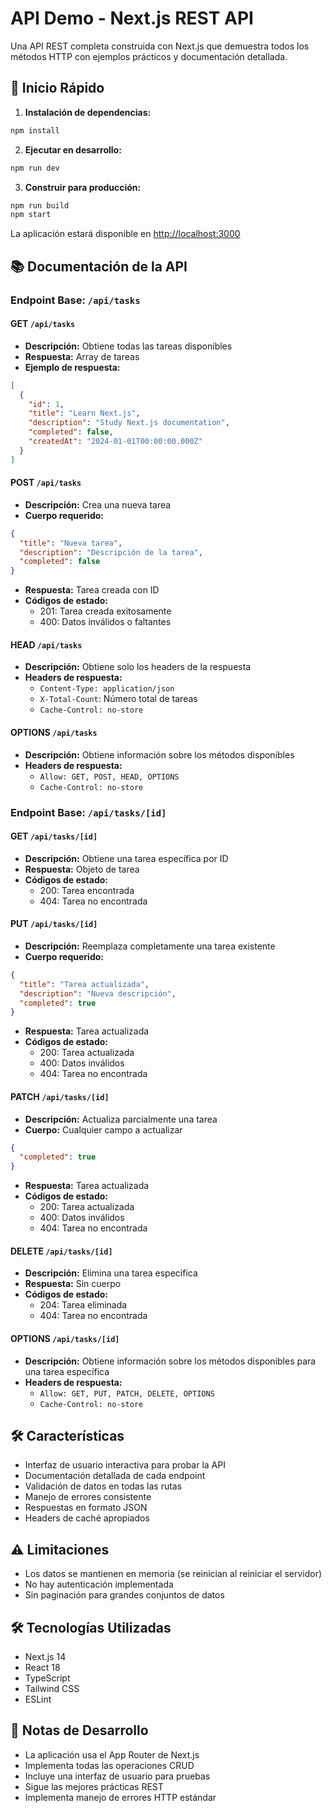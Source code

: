 # API Demo - Next.js REST API

Una API REST completa construida con Next.js que demuestra todos los métodos HTTP con ejemplos prácticos y documentación detallada.

## 🚀 Inicio Rápido

1. **Instalación de dependencias:**
```bash
npm install
```

2. **Ejecutar en desarrollo:**
```bash
npm run dev
```

3. **Construir para producción:**
```bash
npm run build
npm start
```

La aplicación estará disponible en [http://localhost:3000](http://localhost:3000)

## 📚 Documentación de la API

### Endpoint Base: `/api/tasks`

#### GET `/api/tasks`
- **Descripción:** Obtiene todas las tareas disponibles
- **Respuesta:** Array de tareas
- **Ejemplo de respuesta:**
```json
[
  {
    "id": 1,
    "title": "Learn Next.js",
    "description": "Study Next.js documentation",
    "completed": false,
    "createdAt": "2024-01-01T00:00:00.000Z"
  }
]
```

#### POST `/api/tasks`
- **Descripción:** Crea una nueva tarea
- **Cuerpo requerido:**
```json
{
  "title": "Nueva tarea",
  "description": "Descripción de la tarea",
  "completed": false
}
```
- **Respuesta:** Tarea creada con ID
- **Códigos de estado:**
  - 201: Tarea creada exitosamente
  - 400: Datos inválidos o faltantes

#### HEAD `/api/tasks`
- **Descripción:** Obtiene solo los headers de la respuesta
- **Headers de respuesta:**
  - `Content-Type: application/json`
  - `X-Total-Count`: Número total de tareas
  - `Cache-Control: no-store`

#### OPTIONS `/api/tasks`
- **Descripción:** Obtiene información sobre los métodos disponibles
- **Headers de respuesta:**
  - `Allow: GET, POST, HEAD, OPTIONS`
  - `Cache-Control: no-store`

### Endpoint Base: `/api/tasks/[id]`

#### GET `/api/tasks/[id]`
- **Descripción:** Obtiene una tarea específica por ID
- **Respuesta:** Objeto de tarea
- **Códigos de estado:**
  - 200: Tarea encontrada
  - 404: Tarea no encontrada

#### PUT `/api/tasks/[id]`
- **Descripción:** Reemplaza completamente una tarea existente
- **Cuerpo requerido:**
```json
{
  "title": "Tarea actualizada",
  "description": "Nueva descripción",
  "completed": true
}
```
- **Respuesta:** Tarea actualizada
- **Códigos de estado:**
  - 200: Tarea actualizada
  - 400: Datos inválidos
  - 404: Tarea no encontrada

#### PATCH `/api/tasks/[id]`
- **Descripción:** Actualiza parcialmente una tarea
- **Cuerpo:** Cualquier campo a actualizar
```json
{
  "completed": true
}
```
- **Respuesta:** Tarea actualizada
- **Códigos de estado:**
  - 200: Tarea actualizada
  - 400: Datos inválidos
  - 404: Tarea no encontrada

#### DELETE `/api/tasks/[id]`
- **Descripción:** Elimina una tarea específica
- **Respuesta:** Sin cuerpo
- **Códigos de estado:**
  - 204: Tarea eliminada
  - 404: Tarea no encontrada

#### OPTIONS `/api/tasks/[id]`
- **Descripción:** Obtiene información sobre los métodos disponibles para una tarea específica
- **Headers de respuesta:**
  - `Allow: GET, PUT, PATCH, DELETE, OPTIONS`
  - `Cache-Control: no-store`

## 🛠️ Características

- Interfaz de usuario interactiva para probar la API
- Documentación detallada de cada endpoint
- Validación de datos en todas las rutas
- Manejo de errores consistente
- Respuestas en formato JSON
- Headers de caché apropiados

## ⚠️ Limitaciones

- Los datos se mantienen en memoria (se reinician al reiniciar el servidor)
- No hay autenticación implementada
- Sin paginación para grandes conjuntos de datos

## 🛠️ Tecnologías Utilizadas

- Next.js 14
- React 18
- TypeScript
- Tailwind CSS
- ESLint

## 📝 Notas de Desarrollo

- La aplicación usa el App Router de Next.js
- Implementa todas las operaciones CRUD
- Incluye una interfaz de usuario para pruebas
- Sigue las mejores prácticas REST
- Implementa manejo de errores HTTP estándar


